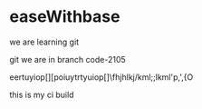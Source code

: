 # easeWithbase

we are learning git

git we are in branch code-2105

eertuyiop[][poiuytrtyuiop[]\fhjhlkj/kml;;lkml'p,',{O

this is my ci build
